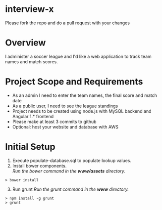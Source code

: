 # interview-x
Please fork the repo and do a pull request with your changes

# Overview
I administer a soccer league and I'd like a web application to track team names and match scores.  

# Project Scope and Requirements

* As an admin I need to enter the team names, the final score and match date
* As a public user, I need to see the league standings
* Project needs to be created using node.js with MySQL backend and Angular 1.* frontend
* Please make at least 3 commits to github
* Optional: host your website and database with AWS

# Initial Setup

1. Execute populate-database.sql to populate lookup values.
2. Install bower components.  
*Run the bower command in the **www/assets** directory.*
```
> bower install
```
3. Run grunt
*Run the grunt command in the **www** directory.*
```
> npm install -g grunt
> grunt
```
